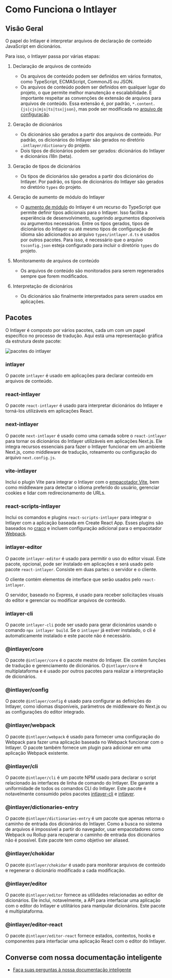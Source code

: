 # Como Funciona o Intlayer

## Visão Geral

O papel do Intlayer é interpretar arquivos de declaração de conteúdo JavaScript em dicionários.

Para isso, o Intlayer passa por várias etapas:

1. Declaração de arquivos de conteúdo

   - Os arquivos de conteúdo podem ser definidos em vários formatos, como TypeScript, ECMAScript, CommonJS ou JSON.
   - Os arquivos de conteúdo podem ser definidos em qualquer lugar do projeto, o que permite melhor manutenção e escalabilidade. É importante respeitar as convenções de extensão de arquivos para arquivos de conteúdo. Essa extensão é, por padrão, `*.content.{js|cjs|mjs|ts|tsx|json}`, mas pode ser modificada no [arquivo de configuração](https://github.com/aymericzip/intlayer/blob/main/docs/pt/configuration.md).

2. Geração de dicionários

   - Os dicionários são gerados a partir dos arquivos de conteúdo. Por padrão, os dicionários do Intlayer são gerados no diretório `.intlayer/dictionary` do projeto.
   - Dois tipos de dicionários podem ser gerados: dicionários do Intlayer e dicionários i18n (beta).

3. Geração de tipos de dicionários

   - Os tipos de dicionários são gerados a partir dos dicionários do Intlayer. Por padrão, os tipos de dicionários do Intlayer são gerados no diretório `types` do projeto.

4. Geração de aumento de módulo do Intlayer

   - O [aumento de módulo](https://www.typescriptlang.org/docs/handbook/declaration-merging.html) do Intlayer é um recurso do TypeScript que permite definir tipos adicionais para o Intlayer. Isso facilita a experiência de desenvolvimento, sugerindo argumentos disponíveis ou argumentos necessários.
     Entre os tipos gerados, tipos de dicionários do Intlayer ou até mesmo tipos de configuração de idioma são adicionados ao arquivo `types/intlayer.d.ts` e usados por outros pacotes. Para isso, é necessário que o arquivo `tsconfig.json` esteja configurado para incluir o diretório `types` do projeto.

5. Monitoramento de arquivos de conteúdo

   - Os arquivos de conteúdo são monitorados para serem regenerados sempre que forem modificados.

6. Interpretação de dicionários
   - Os dicionários são finalmente interpretados para serem usados em aplicações.

## Pacotes

O Intlayer é composto por vários pacotes, cada um com um papel específico no processo de tradução. Aqui está uma representação gráfica da estrutura deste pacote:

![pacotes do intlayer](https://github.com/aymericzip/intlayer/blob/main/docs/assets/packages_dependency_graph.svg)

### intlayer

O pacote `intlayer` é usado em aplicações para declarar conteúdo em arquivos de conteúdo.

### react-intlayer

O pacote `react-intlayer` é usado para interpretar dicionários do Intlayer e torná-los utilizáveis em aplicações React.

### next-intlayer

O pacote `next-intlayer` é usado como uma camada sobre o `react-intlayer` para tornar os dicionários do Intlayer utilizáveis em aplicações Next.js. Ele integra recursos essenciais para fazer o Intlayer funcionar em um ambiente Next.js, como middleware de tradução, roteamento ou configuração do arquivo `next.config.js`.

### vite-intlayer

Inclui o plugin Vite para integrar o Intlayer com o [empacotador Vite](https://vite.dev/guide/why.html#why-bundle-for-production), bem como middleware para detectar o idioma preferido do usuário, gerenciar cookies e lidar com redirecionamento de URLs.

### react-scripts-intlayer

Inclui os comandos e plugins `react-scripts-intlayer` para integrar o Intlayer com a aplicação baseada em Create React App. Esses plugins são baseados no [craco](https://craco.js.org/) e incluem configuração adicional para o empacotador [Webpack](https://webpack.js.org/).

### intlayer-editor

O pacote `intlayer-editor` é usado para permitir o uso do editor visual. Este pacote, opcional, pode ser instalado em aplicações e será usado pelo pacote `react-intlayer`.
Consiste em duas partes: o servidor e o cliente.

O cliente contém elementos de interface que serão usados pelo `react-intlayer`.

O servidor, baseado no Express, é usado para receber solicitações visuais do editor e gerenciar ou modificar arquivos de conteúdo.

### intlayer-cli

O pacote `intlayer-cli` pode ser usado para gerar dicionários usando o comando `npx intlayer build`. Se o `intlayer` já estiver instalado, o cli é automaticamente instalado e este pacote não é necessário.

### @intlayer/core

O pacote `@intlayer/core` é o pacote mestre do Intlayer. Ele contém funções de tradução e gerenciamento de dicionários. O `@intlayer/core` é multiplataforma e é usado por outros pacotes para realizar a interpretação de dicionários.

### @intlayer/config

O pacote `@intlayer/config` é usado para configurar as definições do Intlayer, como idiomas disponíveis, parâmetros de middleware do Next.js ou as configurações do editor integrado.

### @intlayer/webpack

O pacote `@intlayer/webpack` é usado para fornecer uma configuração do Webpack para fazer uma aplicação baseada no Webpack funcionar com o Intlayer. O pacote também fornece um plugin para adicionar em uma aplicação Webpack existente.

### @intlayer/cli

O pacote `@intlayer/cli` é um pacote NPM usado para declarar o script relacionado às interfaces de linha de comando do Intlayer. Ele garante a uniformidade de todos os comandos CLI do Intlayer. Este pacote é notavelmente consumido pelos pacotes [intlayer-cli](https://github.com/aymericzip/intlayer/blob/main/docs/pt/packages/intlayer-cli/index.md) e [intlayer](https://github.com/aymericzip/intlayer/blob/main/docs/pt/packages/intlayer/index.md).

### @intlayer/dictionaries-entry

O pacote `@intlayer/dictionaries-entry` é um pacote que apenas retorna o caminho de entrada dos dicionários do Intlayer. Como a busca no sistema de arquivos é impossível a partir do navegador, usar empacotadores como Webpack ou Rollup para recuperar o caminho de entrada dos dicionários não é possível. Este pacote tem como objetivo ser aliased.

### @intlayer/chokidar

O pacote `@intlayer/chokidar` é usado para monitorar arquivos de conteúdo e regenerar o dicionário modificado a cada modificação.

### @intlayer/editor

O pacote `@intlayer/editor` fornece as utilidades relacionadas ao editor de dicionários. Ele inclui, notavelmente, a API para interfaciar uma aplicação com o editor do Intlayer e utilitários para manipular dicionários. Este pacote é multiplataforma.

### @intlayer/editor-react

O pacote `@intlayer/editor-react` fornece estados, contextos, hooks e componentes para interfaciar uma aplicação React com o editor do Intlayer.

## Converse com nossa documentação inteligente

- [Faça suas perguntas à nossa documentação inteligente](https://intlayer.org/pt/docs/chat)
